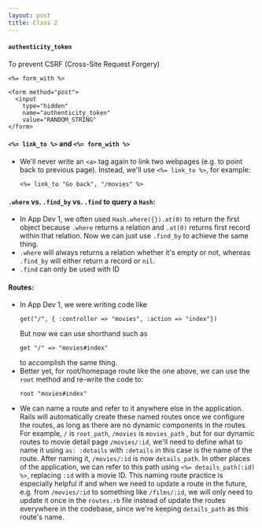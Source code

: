 ```yaml
---
layout: post
title: Class 2
---
```


#### `authenticity_token`
To prevent CSRF (Cross-Site Request Forgery)
```
<%= form_with %>

<form method="post"> 
  <input
    type="hidden" 
    name="authenticity_token" 
    value="RANDOM_STRING"
</form>
```

#### `<%= link_to %>` and `<%= form_with %>`
- We'll never write an `<a>` tag again to link two webpages (e.g. to point back to previous page). Instead, we'll use `<%= link_to %>`, for example:
  ```
  <%= link_to "Go back", "/movies" %>
  ```

#### `.where` vs. `.find_by` vs. `.find` to query a `Hash`:
- In App Dev 1, we often used `Hash.where({}).at(0)` to return the first object because `.where` returns a relation and `.at(0)` returns first record within that relation. Now we can just use `.find_by` to achieve the same thing.
- `.where` will always returns a relation whether it's empty or not, whereas `.find_by` will either return a record or `nil`.
- `.find` can only be used with ID

#### Routes:
- In App Dev 1, we were writing code like 
  ```
  get("/", { :controller => "movies", :action => "index"})
  ```
  But now we can use shorthand such as 
  ```
  get "/" => "movies#index"
  ```
  to accomplish the same thing. 
- Better yet, for root/homepage route like the one above, we can use the `root` method and re-write the code to:
  ```
  root "movies#index"
  ```
- We can name a route and refer to it anywhere else in the application. Rails will automatically create these named routes once we configure the routes, as long as there are no dynamic components in the routes. For example, `/` is `root_path`, `/movies` is `movies_path` , but for our dynamic routes to movie detail page `/movies/:id`, we'll need to define what to name it using `as: :details` with `:details` in this case is the name of the route. After naming it, `/movies/:id` is now `details_path`. In other places of the application, we can refer to this path using `<%= details_path(:id) %>`, replacing `:id` with a movie ID. This naming route practice is especially helpful if and when we need to update a route in the future, e.g. from `/movies/:id` to something like `/films/:id`, we will only need to update it once in the `routes.rb` file instead of update the routes everywhere in the codebase, since we're keeping `details_path` as this route's name. 

#### 
